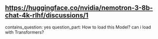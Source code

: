 ## https://huggingface.co/nvidia/nemotron-3-8b-chat-4k-rlhf/discussions/1

contains_question: yes
question_part: How to load this Model? can i load with Transformers?